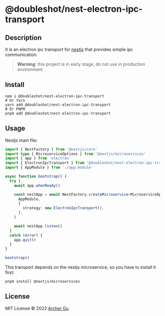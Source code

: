 # @doubleshot/nest-electron-ipc-transport

## Description

It is an electron ipc transport for [nestjs](https://nestjs.com/) that provides simple ipc communication.

> **Warning**: this project is in early stage, do not use in production environment

## Install

```shell
npm i @doubleshot/nest-electron-ipc-transport
# Or Yarn
yarn add @doubleshot/nest-electron-ipc-transport
# Or PNPM
pnpm add @doubleshot/nest-electron-ipc-transport
```

## Usage

Nestjs main file:

```ts
import { NestFactory } from '@nestjs/core'
import type { MicroserviceOptions } from '@nestjs/microservices'
import { app } from 'electron'
import { ElectronIpcTransport } from '@doubleshot/nest-electron-ipc-transport'
import { AppModule } from './app.module'

async function bootstrap() {
  try {
    await app.whenReady()

    const nestApp = await NestFactory.createMicroservice<MicroserviceOptions>(
      AppModule,
      {
        strategy: new ElectronIpcTransport(),
      },
    )

    await nestApp.listen()
  }
  catch (error) {
    app.quit()
  }
}

bootstrap()
```

This transport depends on the nestjs microservice, so you have to install it first:

```shell
pnpm install @nestjs/microservices
```


## License

MIT License © 2022 [Archer Gu](https://github.com/archergu)